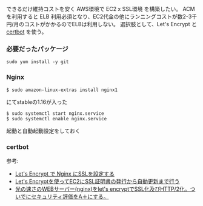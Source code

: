 できるだけ維持コストを安く AWS環境で EC2 x SSL環境 を構築したい。
ACMを利用すると ELB 利用必須となり、EC2代金の他にランニングコストが数2-3千円/月のコストがかかるのでELBは利用しない。
選択肢として、Let's Encrypt と [certbot](https://certbot.eff.org/) を使う。

### 必要だったパッケージ

```
sudo yum install -y git
```


### Nginx

```
$ sudo amazon-linux-extras install nginx1
```

にてstableの1.16が入った

```
$ sudo systemctl start nginx.service
$ sudo systemctl enable nginx.service
```

起動と自動起動設定をしておく

### certbot


参考:
  - [Let's Encrypt で Nginx にSSLを設定する](https://qiita.com/HeRo/items/f9eb8d8a08d4d5b63ee9)
  - [Let's Encryptを使ってEC2にSSL証明書の発行から自動更新まで行う](https://qiita.com/sayama0402/items/011644191dfdbde9c646)
  - [光の速さのWEBサーバー(nginx)をlet's encryptでSSL化及びHTTP/2化。ついでにセキュリティ評価をA＋にする。](https://qiita.com/sak_2/items/ff835b669c0a7e110b09)
